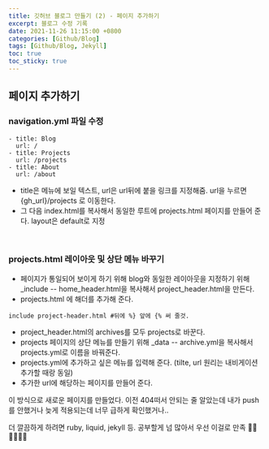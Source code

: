 ```yaml
---
title: 깃허브 블로그 만들기 (2) - 페이지 추가하기
excerpt: 블로그 수정 기록
date: 2021-11-26 11:15:00 +0800
categories: [Github/Blog]
tags: [Github/Blog, Jekyll]
toc: true
toc_sticky: true
---
```


## 페이지 추가하기

### navigation.yml 파일 수정
```
- title: Blog
  url: /
- title: Projects
  url: /projects
- title: About
  url: /about
```

* title은 메뉴에 보일 텍스트, url은 url뒤에 붙을 링크를 지정해줌. url을 누르면 {gh_url}/projects 로 이동한다.<br>
* 그 다음 index.html를 복사해서 동일한 루트에 projects.html 페이지를 만들어 준다. layout은 default로 지정<br>
<br>

### projects.html 레이아웃 및 상단 메뉴 바꾸기
* 페이지가 통일되어 보이게 하기 위해 blog와 동일한 레이아웃을 지정하기 위해 _include -- home_header.html을 복사해서 project_header.html을 만든다.<br>
* projects.html 에 해더를 추가해 준다.
```
include project-header.html #뒤에 %} 앞에 {% 써 줄것.
```
* project_header.html의 archives를 모두 projects로 바꾼다. <br>
* projects 페이지의 상단 메뉴를 만들기 위해 _data -- archive.yml을 복사해서 projects.yml로 이름을 바꿔준다.<br>
* projects.yml에 추가하고 싶은 메뉴를 입력해 준다. (tilte, url 원리는 내비게이션 추가할 때랑 동일) <br>
* 추가한 url에 해당하는 페이지를 만들어 준다.

이 방식으로 새로운 페이지를 만들었다. 이전 404떠서 안되는 줄 알았는데 내가 push를 안했거나 늦게 적용되는데 너무 급하게 확인했거나..<br>

더 깔끔하게 하려면 ruby, liquid, jekyll 등. 공부할게 넘 많아서 우선 이걸로 만족 🙌🏻🙌🏻🙌🏻
